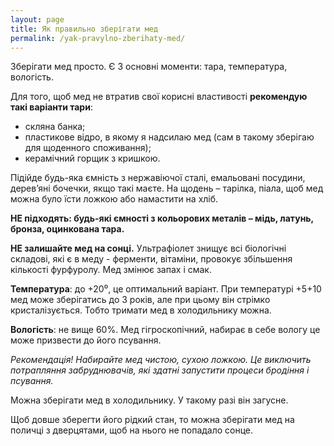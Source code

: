 ```yaml
---
layout: page
title: Як правильно зберігати мед
permalink: /yak-pravylno-zberihaty-med/
---
```


Зберігати мед просто. Є 3 основні моменти: тара, температура, вологість.

Для того, щоб мед не втратив свої корисні властивості **рекомендую такі варіанти тари**:
- скляна банка;
- пластикове відро, в якому я надсилаю мед (сам в такому зберігаю для щоденного споживання);
- керамічний горщик з кришкою.

Підійде будь-яка ємність з нержавіючої сталі, емальовані посудини, дерев’яні бочечки, якщо такі маєте.
На щодень – тарілка, піала, щоб мед можна було їсти ложкою або намастити на хліб.

**НЕ підходять: будь-які ємності з кольорових металів – мідь, латунь, бронза, оцинкована тара.**

**НЕ залишайте мед на сонці.**
Ультрафіолет знищує всі біологічні складові, які є в меду - ферменти,
вітаміни, провокує збільшення кількості фурфуролу. Мед змінює запах і смак.

**Температура**: до +20⁰, це оптимальний варіант.
При температурі +5+10 мед може зберігатись до 3 років, але при цьому він стрімко кристалізується.
Тобто тримати мед в холодильнику можна.

**Вологість**: не вище 60%. Мед гігроскопічний, набирає в себе вологу це може призвести до його псування.

*Рекомендація! Набирайте мед чистою, сухою ложкою. Це виключить потрапляння забруднювачів,*
*які здатні запустити процеси бродіння і псування.*

Можна зберігати мед в холодильнику. У такому разі він загусне.

Щоб довше зберегти його рідкий стан, то можна зберігати мед на поличці з дверцятами, щоб на нього не попадало сонце.
